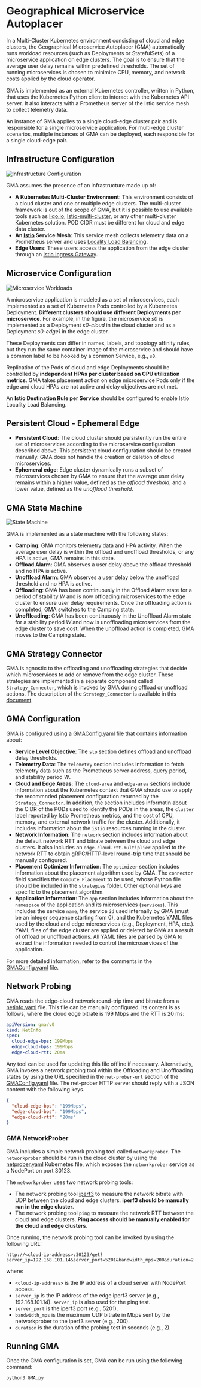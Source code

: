 # Geographical Microservice Autoplacer

In a Multi-Cluster Kubernetes environment consisting of cloud and edge clusters, the Geographical Microservice Autoplacer (GMA) automatically runs workload resources (such as Deployments or StatefulSets) of a microservice application on edge clusters. The goal is to ensure that the average user delay remains within predefined thresholds. The set of running microservices is chosen to minimize CPU, memory, and network costs applied by the cloud operator.

GMA is implemented as an external Kubernetes controller, written in Python, that uses the Kubernetes Python client to interact with the Kubernetes API server. It also interacts with a Prometheus server of the Istio service mesh to collect telemetry data.

An instance of GMA applies to a single cloud-edge cluster pair and is responsible for a single microservice application. For multi-edge cluster scenarios, multiple instances of GMA can be deployed, each responsible for a single cloud-edge pair.

## Infrastructure Configuration

![Infrastructure Configuration](Figures/infrastructure.png)

GMA assumes the presence of an infrastructure made up of:
- **A Kubernetes Multi-Cluster Environment**: This environment consists of a cloud cluster and one or multiple edge clusters. The multi-cluster framework is out of the scope of GMA, but it is possible to use available tools such as [liqo.io](https://liqo.io), [Istio-multi-cluster](https://istio.io/latest/docs/setup/install/multicluster/), or any other multi-cluster Kubernetes solution. POD CIDR must be different for cloud and edge data cluster.
- **An [Istio](https://istio.io) Service Mesh**: This service mesh collects telemetry data on a Prometheus server and uses [Locality Load Balancing](https://istio.io/latest/docs/tasks/traffic-management/locality-load-balancing/).
- **Edge Users**: These users access the application from the edge cluster through an [Istio Ingress Gateway](https://istio.io/latest/docs/tasks/traffic-management/ingress/ingress-control/).

## Microservice Configuration

![Microservice Workloads](Figures/microservice-workloads.png)

A microservice application is modeled as a set of microservices, each implemented as a set of Kubernetes Pods controlled by a Kubernetes Deployment. **Different clusters should use different Deployments per microservice**. For example, in the figure, the microservice *s0* is implemented as a Deployment *s0-cloud* in the cloud cluster and as a Deployment *s0-edge1* in the edge cluster.

These Deployments can differ in names, labels, and topology affinity rules, but they run the same container image of the microservice and should have a common label to be hooked by a common Service, e.g., `s0`.

Replication of the Pods of cloud and edge Deployments should be controlled by **independent HPAs per cluster based on CPU utilization metrics**. GMA takes placement action on edge microservice Pods only if the edge and cloud HPAs are not active and delay objectives are not met.

An **Istio Destination Rule per Service** should be configured to enable Istio Locality Load Balancing.

## Persistent Cloud - Ephemeral Edge

- **Persistent Cloud**: The cloud cluster should persistently run the entire set of microservices according to the microservice configuration described above. This persistent cloud configuration should be created manually. GMA does not handle the creation or deletion of cloud microservices.
- **Ephemeral edge**: Edge cluster dynamically runs a subset of microservices chosen by GMA to ensure that the average user delay remains within a higher value, defined as the *offload threshold*, and a lower value, defined as the *unoffload threshold*.

## GMA State Machine

![State Machine](Figures/state-machine.png)

GMA is implemented as a state machine with the following states:
- **Camping**: GMA monitors telemetry data and HPA activity. When the average user delay is within the offload and unoffload thresholds, or any HPA is active, GMA remains in this state.
- **Offload Alarm**: GMA observes a user delay above the offload threshold and no HPA is active.
- **Unoffload Alarm**: GMA observes a user delay below the unoffload threshold and no HPA is active.
- **Offloading**: GMA has been continuously in the Offload Alarm state for a period of stability *W* and is now offloading microservices to the edge cluster to ensure user delay requirements. Once the offloading action is completed, GMA switches to the Camping state.
- **Unoffloading**: GMA has been continuously in the Unoffload Alarm state for a stability period *W* and now is unoffloading microservices from the edge cluster to save cost. When the unoffload action is completed, GMA moves to the Camping state.

## GMA Strategy Connector

GMA is agnostic to the offloading and unoffloading strategies that decide which microservices to add or remove from the edge cluster. These strategies are implemented in a separate component called `Strategy_Connector`, which is invoked by GMA during offload or unoffload actions. The description of the `Strategy_Connector` is available in this [document](strategies/Strategy_Connector.md).

## GMA Configuration

GMA is configured using a [GMAConfig.yaml](GMAConfig.yaml) file that contains information about:

- **Service Level Objective**: The `slo` section defines offload and unoffload delay thresholds.
- **Telemetry Data**: The `telemetry` section includes information to fetch telemetry data such as the Prometheus server address, query period, and stability period *W*.
- **Cloud and Edge Areas**: The `cloud-area` and `edge-area` sections include information about the Kubernetes context that GMA should use to apply the recommnded placement configuration returned by the `Strategy_Connector`. In addition, the section includes informatin about the CIDR of the PODs used to identify the PODs in the areas, the `cluster` label reported by Istio Prometheus metrics, and the cost of CPU, memory, and external network traffic for the cluster. Additionally, it includes information about the `istio` resources running in the cluster.
- **Network Information**: The `network` section includes information about the default network RTT and bitrate between the cloud and edge clusters. It also includes an `edge-cloud-rtt-multiplier` applied to the network RTT to obtain gRPC/HTTP-level round-trip time that should be manually configured.
- **Placement Optimizer Information**: The `optimizer` section includes information about the placement algorithm used by GMA. The `connector` field specifies the `Compute_Placement` to be used, whose Python file should be included in the `strategies` folder. Other optional keys are specific to the placement algorithm.
- **Application Information**: The `app` section includes information about the `namespace` of the application and its microservices (`services`). This includes the service `name`, the service `id` used internally by GMA (must be an integer sequence starting from 0), and the Kubernetes YAML files used by the cloud and edge microservices (e.g., Deployment, HPA, etc.). YAML files of the edge cluster are applied or deleted by GMA as a result of offload or unoffload actions. All YAML files are parsed by GMA to extract the information needed to control the microservices of the application.

For more detailed information, refer to the comments in the [GMAConfig.yaml](GMAConfig.yaml) file.

## Network Probing

GMA reads the edge-cloud network round-trip time and bitrate from a [netinfo.yaml](netinfo.yaml) file. This file can be manually configured. Its content is as follows, where the cloud edge bitrate is 199 Mbps and the RTT is 20 ms:

```yaml
apiVersion: gma/v0
kind: NetInfo
spec:
  cloud-edge-bps: 199Mbps
  edge-cloud-bps: 199Mbps
  edge-cloud-rtt: 20ms
```

Any tool can be used for updating this file offline if necessary. Alternatively, GMA invokes a network probing tool within the Offloading and Unoffloading states by using the URL specified in the `net-prober-url` section of the [GMAConfig.yaml](GMAConfig.yaml) file. The net-prober HTTP server should reply with a JSON content with the following keys.

```json
{
  "cloud-edge-bps": "199Mbps",
  "edge-cloud-bps": "199Mbps",
  "edge-cloud-rtt": "20ms"
}
```

### GMA NetworkProber

GMA includes a simple network probing tool called `networkprober`. The `networkprober` should be run in the cloud cluster by using the [netprober.yaml](netprober/netprober.yaml) Kubernetes file, which exposes the `networkprober` service as a NodePort on port 30123.

The `networkprober` uses two network probing tools:
- The network probing tool [iperf3](https://iperf.fr/) to measure the network bitrate with UDP between the cloud and edge clusters. **iperf3 should be manually run in the edge cluster**.
- The network probing tool `ping` to measure the network RTT between the cloud and edge clusters. **Ping access should be manually enabled for the cloud and edge clusters**.

Once running, the network probing tool can be invoked by using the following URL:

```
http://<cloud-ip-address>:30123/get?server_ip=192.168.101.14&server_port=5201&bandwidth_mps=200&duration=2
```

where:
- `<cloud-ip-address>` is the IP address of a cloud server with NodePort access.
- `server_ip` is the IP address of the edge iperf3 server (e.g., 192.168.101.14). `server_ip` is also used for the ping test.
- `server_port` is the iperf3 port (e.g., 5201).
- `bandwidth_mps` is the maximum UDP bitrate in Mbps sent by the networkprober to the iperf3 server (e.g., 200).
- `duration` is the duration of the probing test in seconds (e.g., 2).

## Running GMA

Once the GMA configuration is set, GMA can be run using the following command:

```sh
python3 GMA.py
```
